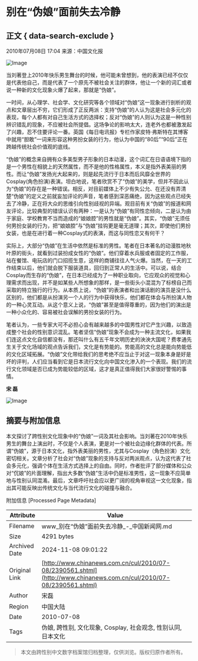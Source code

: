 # 别在“伪娘”面前失去冷静

## 正文 { data-search-exclude }


2010年07月08日 17:04 来源：中国文化报

![Image](http://www.chinanews.com.cn/fileftp/2010/04/2010-04-23/U76P4T47D13180F981DT20100423110629.jpg)

当刘著登上2010年快乐男生舞台的时候，他可能未曾想到，他的表演已经不仅仅是代表他自己，而是代表了一个原先不被社会关注的群体，他让一个新的词汇或者说一种新的文化现象火爆了起来，那就是“伪娘”。

一时间，从心理学、社会学、文化研究等各个领域对“伪娘”这一现象进行剖析的观点和文章层出不穷，它们形成了正反两派：支持“伪娘”的人认为这是社会多元化的表现，每个人都有对自己生活方式的选择权；反对“伪娘”的人则认为这是一种性别辨识错乱的现象，不应被社会所提倡。这场争论的影响太大，连老外也都被激发起了兴趣，忍不住要评论一番。英国《每日电讯报》专栏作家皮特·弗斯特在其博客中就用“胆敢”一词来形容这种男扮女装的行为，他认为中国的“80后”“90后”正在跨越传统社会价值观的底线。

“伪娘”的概念来自拥有众多美型男子形象的日本动漫，这个词汇在日语语境下指的是一个男性在相貌上的天然属性，而不是他的性格属性，本义是指外表美丽的男性。而让“伪娘”发扬光大起来的，则是起先流行于日本而后风靡全世界的Cosplay(角色扮演)表演。坦白地说，笔者欣赏不了“伪娘”的美学，但并不因此认为“伪娘”的存在是一种错误。相反，对目前媒体上不少有失公允、在还没有弄清楚“伪娘”的定义之前就妄加评论的声音，笔者感到深恶痛绝，因为这些观点已经失去了冷静，正在将大众的思维引向性别歧视的异端。观目前有关“伪娘”的报道和网友评论，比较典型的错误认识有两种：一是认为“伪娘”有同性恋倾向，二是认为由于家庭、学校教育不当而造成的“娘娘腔”的男性就是“伪娘”。其实，“伪娘”无须任何男扮女装的行为，把“娘娘腔”与“伪娘”挂钩更是毫无道理；其次，即使他们男扮女装，也是在进行着一种Cosplay式的表演，而这与同性恋又有何干？

实际上，大部分“伪娘”在生活中依然是标准的男性。笔者在日本著名的动漫胜地秋叶原的街头，就看到过装扮成女性的“伪娘”。他们穿着水兵服或者固定的工作服，站在餐馆、电玩店的门口招揽生意，这样的商铺往往人气火爆。当然，在一天的工作结束以后，他们就会脱下服装道具，回归到正常人的生活中。可以说，结合Cosplay而生存的“伪娘”，在日本已经成为了一种职业取向，它应观众的视觉和心理需求而出现，并不是如某些人所想象的那样，是一些街头小混混为了标榜自己而采取的特立独行的行为。从本质上说，“伪娘”的表演者和出演话剧的演员是没什么区别的，他们都是从扮演另一个人的行为中获得快乐，他们都在体会与所扮演人物的一种心灵互动。从这个意义上说，“伪娘”甚至是值得尊重的，因为他们的演出是一种小众化的、容易被社会误解的男扮女装的行为。

笔者认为，一些专家大可不必担心会有越来越多的中国男性对它产生兴趣，以致造成整个社会的性别意识混乱。笔者坚信“伪娘”现象不会成为一种主流文化，如果我们连这点文化自信都没有，那还叫什么有五千年文明历史的泱泱大国呢？费孝通先生关于文化场域的观点告诉我们，文化是有势能的。势能高的文化总是能向势能低的文化区域拓展。“伪娘”文化带给我们的思考绝不应当止于对这一现象本身是好是坏的评判，人们应当看到它是日本流行文化向中国文化渗入的一个表现。我们的流行文化领域是否已成为势能较低的区域，这才是真正值得我们大家很好警惕的事情。 

**宋 磊**

![Image](http://www.chinanews.com.cn/fileftp/2010/04/2010-04-23/U76P4T47D13180F980DT20100423111451.jpg)

## 摘要与附加信息

<!-- tcd_abstract -->
本文探讨了跨性别文化现象中的“伪娘”一词及其社会影响。当刘著在2010年快乐男生的舞台上演出时，不仅是个人表演，更是对一个被社会边缘化群体的代表。所谓“伪娘”，源于日本文化，指外表美丽的男性，尤其与Cosplay（角色扮演）文化密切相关。文章分析了社会对“伪娘”现象的支持与反对两派观点，认为这代表了社会多元化，强调个体在生活方式选择上的自由。同时，作者批评了部分媒体和公众对“伔娘”的片面理解，指出大多数“伪娘”生活中仍是标准男性，这一现象不应简单地与性别认同混淆。最后，文章呼吁社会应以更广阔的视角审视这一文化现象，指出其可能反映出传统文化与当代流行文化的碰撞与融合。
<!-- tcd_abstract_end -->

附加信息 [Processed Page Metadata]

| Attribute       | Value                                  |
|-----------------|----------------------------------------|
| Filename        | www_别在“伪娘”面前失去冷静_-_中国新闻网.md                             |
| Size            | 4291 bytes                           |
| Archived Date   | 2024-11-08 09:01:22                             |
| Original Link   | [http://www.chinanews.com.cn/cul/2010/07-08/2390561.shtml](http://www.chinanews.com.cn/cul/2010/07-08/2390561.shtml)                       |
| Author          | 宋磊                               |
| Region          | 中国大陆                               |
| Date            | 2010-07-08                                 |
| Tags            | 伪娘, 跨性别, 文化现象, Cosplay, 社会观念, 性别认同, 日本文化                                 |
>
> 本文由跨性别中文数字档案馆归档整理，仅供浏览。版权归原作者所有。
>